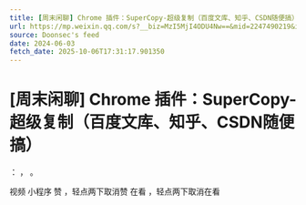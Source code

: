 ```yaml
---
title: [周末闲聊] Chrome 插件：SuperCopy-超级复制（百度文库、知乎、CSDN随便搞）
url: https://mp.weixin.qq.com/s?__biz=MzI5MjI4ODU4Nw==&mid=2247490219&idx=1&sn=a9da2c7df0fcee6cdc6fe9b3118749c5
source: Doonsec's feed
date: 2024-06-03
fetch_date: 2025-10-06T17:31:17.901350
---
```


# [周末闲聊] Chrome 插件：SuperCopy-超级复制（百度文库、知乎、CSDN随便搞）

：
，
。

视频
小程序
赞
，轻点两下取消赞
在看
，轻点两下取消在看